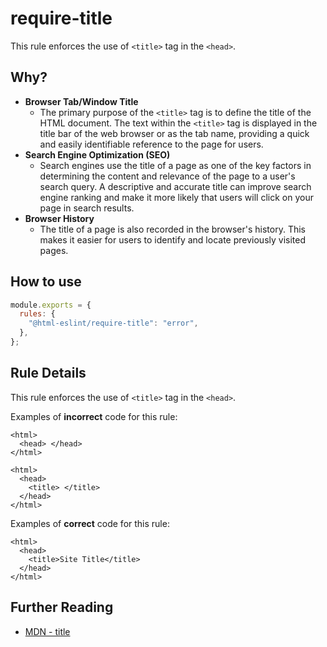 # require-title

This rule enforces the use of `<title>` tag in the `<head>`.

## Why?

- **Browser Tab/Window Title**
  - The primary purpose of the `<title>` tag is to define the title of the HTML document. The text within the `<title>` tag is displayed in the title bar of the web browser or as the tab name, providing a quick and easily identifiable reference to the page for users.
- **Search Engine Optimization (SEO)**
  - Search engines use the title of a page as one of the key factors in determining the content and relevance of the page to a user's search query. A descriptive and accurate title can improve search engine ranking and make it more likely that users will click on your page in search results.
- **Browser History**
  - The title of a page is also recorded in the browser's history. This makes it easier for users to identify and locate previously visited pages.

## How to use

```js,.eslintrc.js
module.exports = {
  rules: {
    "@html-eslint/require-title": "error",
  },
};
```

## Rule Details

This rule enforces the use of `<title>` tag in the `<head>`.

Examples of **incorrect** code for this rule:

```html,incorrect
<html>
  <head> </head>
</html>
```

```html,incorrect
<html>
  <head>
    <title> </title>
  </head>
</html>
```

Examples of **correct** code for this rule:

```html,correct
<html>
  <head>
    <title>Site Title</title>
  </head>
</html>
```

## Further Reading

- [MDN - title](https://developer.mozilla.org/en-US/docs/Web/HTML/Element/title)
